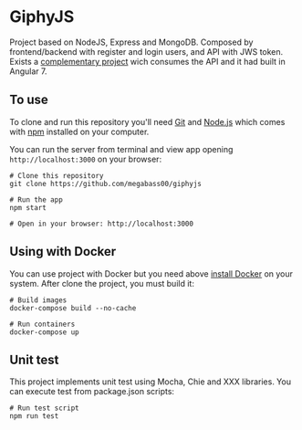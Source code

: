# GiphyJS

Project based on NodeJS, Express and MongoDB. Composed by frontend/backend with register and login users, and API with JWS token.
Exists a [complementary project](https://github.com/megabass00/giphyjs-frontend) wich consumes the API and it had built in Angular 7.

## To use

To clone and run this repository you'll need [Git](https://git-scm.com) and [Node.js](https://nodejs.org/en/download/) which comes with [npm](http://npmjs.com) installed on your computer. 

You can run the server from terminal and view app opening `http://localhost:3000` on your browser:
~~~~
# Clone this repository
git clone https://github.com/megabass00/giphyjs

# Run the app
npm start

# Open in your browser: http://localhost:3000
~~~~

## Using with Docker

You can use project with Docker but you need above [install Docker](https://docs.docker.com/install) on your system. After clone the project, you must build it:
~~~~
# Build images
docker-compose build --no-cache

# Run containers
docker-compose up
~~~~

## Unit test

This project implements unit test using Mocha, Chie and XXX libraries. You can execute test from package.json scripts:
~~~~~
# Run test script
npm run test
~~~~~